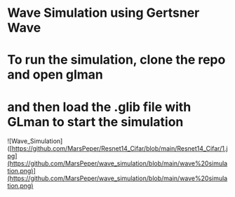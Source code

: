 # Wave Simulation using Gertsner Wave
# To run the simulation, clone the repo and open glman
# and then load the .glib file with GLman to start the simulation
![Wave_Simulation]([https://github.com/MarsPeper/Resnet14_Cifar/blob/main/Resnet14_Cifar/1.jpg](https://github.com/MarsPeper/wave_simulation/blob/main/wave%20simulation.png)](https://github.com/MarsPeper/wave_simulation/blob/main/wave%20simulation.png)
